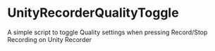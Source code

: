 # UnityRecorderQualityToggle
A simple script to toggle Quality settings when pressing Record/Stop Recording on Unity Recorder
